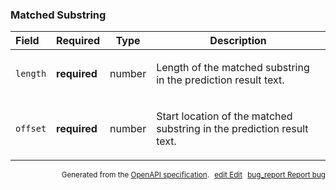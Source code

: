 <!--- This is a generated file, do not edit! -->
<!--- [START maps_http_schema_placeautocompletematchedsubstring] -->
<h3 class="schema-object" id="PlaceAutocompleteMatchedSubstring">Matched Substring</h3>

| Field    | Required     | Type   | Description                                                                                                                  |
| :------- | ------------ | ------ | ---------------------------------------------------------------------------------------------------------------------------- |
| `length` | **required** | number | <div class="nonref-property-description"><p>Length of the matched substring in the prediction result text.</p></div>         |
| `offset` | **required** | number | <div class="nonref-property-description"><p>Start location of the matched substring in the prediction result text.</p></div> |

<p style="text-align: right; font-size: smaller;">Generated from the <a class="gc-analytics-event" data-category="GMP" data-label="openapi-github" href="https://github.com/googlemaps/openapi-specification" title="Google Maps Platform OpenAPI Specification" class="external">OpenAPI specification</a>.
<a class="gc-analytics-event" data-category="GMP" data-label="openapi-github" style="margin-left: 5px;" href="https://github.com/googlemaps/openapi-specification/blob/main/specification/schema" title="Edit on GitHub"><span class="material-icons">edit</span> Edit</a>
<a class="gc-analytics-event" data-category="GMP" data-label="openapi-github" style="margin-left: 5px;" href="https://github.com/googlemaps/openapi-specification/issues/new?assignees=&labels=type%3A+bug%2C+triage+me&template=bug_report.md&title=[schema] Bug - PlaceAutocompleteMatchedSubstring" title="File bug for schema on GitHub"><span class="material-icons">bug_report</span> Report bug</a>
</p>

<!--- [END maps_http_schema_placeautocompletematchedsubstring] -->
